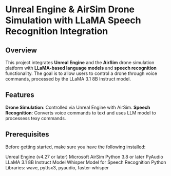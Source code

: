 # Unreal Engine & AirSim Drone Simulation with LLaMA Speech Recognition Integration #
## Overview ##
This project integrates __Unreal Engine__ and the __AirSim__ drone simulation platform with __LLaMA-based language models__ and __speech recognition__ functionality. 
The goal is to allow users to control a drone through voice commands, processed by the LLaMA 3.1 8B Instruct model.

## Features ##
__Drone Simulation__: Controlled via Unreal Engine with AirSim.
__Speech Recognition__: Converts voice commands to text and uses LLM model to processess texy commands.

## Prerequisites ##
Before getting started, make sure you have the following installed:

Unreal Engine (v4.27 or later)
  Microsoft AirSim
  Python 3.8 or later
  PyAudio
  LLaMA 3.1 8B Instruct Model
  Whisper Model for Speech Recognition
  Python Libraries: wave, pyttsx3, pyaudio, faster-whisper

